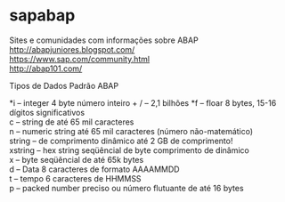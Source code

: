 # sapabap  
Sites e comunidades com informações sobre ABAP  
http://abapjuniores.blogspot.com/  
https://www.sap.com/community.html  
http://abap101.com/  
  
  
  
Tipos de Dados Padrão ABAP  
  
*i –  integer 4 byte número inteiro + / – 2,1 bilhões *f –  floar 8 bytes, 15-16 dígitos significativos  
c – string de até 65 mil caracteres  
n – numeric string até 65 mil caracteres (número não-matemático)  
string – de comprimento dinâmico até 2 GB de comprimento!  
xstring –  hex string seqüêncial de byte comprimento de dinâmico  
x –  byte seqüêncial de até 65k bytes  
d –  Data 8 caracteres de formato AAAAMMDD  
t –  tempo 6 caracteres de HHMMSS  
p  – packed number preciso ou número flutuante de até 16 bytes  
